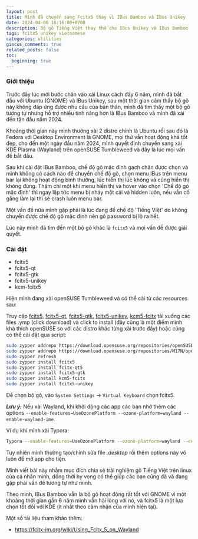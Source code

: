 ```yaml
---
layout: post
title: Mình đã chuyển sang Fcitx5 thay vì IBus Bamboo và IBus Unikey
date: 2024-04-06 16:16:00+0700
description: Bộ gõ Tiếng Việt thay thế cho IBus Unikey và IBus Bamboo
tags: fcitx5 unikey vietnamese
categories: utilities
giscus_comments: true
related_posts: false
toc:
  beginning: true
---
```


### Giới thiệu

Trước đây lúc mới bước chân vào xài Linux cách đây 6 năm, mình đã bắt đầu với Ubuntu (GNOME) và IBus Unikey, sau một thời gian cảm thấy bộ gõ này không đáp ứng được nhu cầu của bản thân, mình đã tìm thấy một bộ gõ tương tự nhưng hỗ trợ nhiều tính năng hơn là IBus Bamboo và mình đã xài đến tận đầu năm 2024.

Khoảng thời gian này mình thường xài 2 distro chính là Ubuntu rồi sau đó là Fedora với Desktop Environment là GNOME, mọi thứ vẫn hoạt động khá tốt đẹp, cho đến một ngày đầu năm 2024, mình quyết định chuyển sang xài KDE Plasma (Wayland) trên openSUSE Tumbleweed và đây là lúc mọi vấn đề bắt đầu.

Sau khi cài đặt IBus Bamboo, chế độ gõ mặc định gạch chân được chọn và mình không có cách nào để chuyển chế độ gõ, chọn menu IBus trên menu bar lại không hoạt động bình thường, lúc hiển thị lúc không và cũng hiển thị không đúng. Thậm chí một khi menu hiển thị và hover vào chọn 'Chế độ gõ mặc định' thì ngay lập tức menu bị nháy một cái và hidden luôn, nếu vẫn cố gắng làm lại thì sẽ crash luôn menu bar.

Một vấn đề nữa mình gặp phải là lúc đang để chế độ 'Tiếng Việt' do không chuyển được chế độ gõ mặc định nên gõ password bị lộ ra hết.

Lúc này mình đã tìm đến một bộ gõ khác là `fcitx5` và mọi vấn đề được giải quyết.

### Cài đặt

- fcitx5
- fcitx5-qt
- fcitx5-gtk
- fcitx5-unikey
- kcm-fcitx5

Hiện mình đang xài openSUSE Tumbleweed và có thể cài từ các resources sau:

Truy cập [fcitx5](https://software.opensuse.org//download.html?project=openSUSE%3AFactory&package=fcitx5), [fcitx5-qt](), [fcitx5-gtk](https://software.opensuse.org/package/fcitx5-gtk), [fcitx5-unikey](https://software.opensuse.org/download/package?package=fcitx5-unikey&project=M17N), [kcm5-fcitx](https://software.opensuse.org/download/package?package=kcm5-fcitx&project=openSUSE%3AFactory) tải xuống các files .ymp (click download) và click to install (đây cũng là một điểm mình khá thích openSUSE so với các distro khác từng xài trước đây) hoặc cũng có thể cài đặt qua script:

```sh
sudo zypper addrepo https://download.opensuse.org/repositories/openSUSE:Factory/standard/openSUSE:Factory.repo
sudo zypper addrepo https://download.opensuse.org/repositories/M17N/openSUSE_Tumbleweed/M17N.repo
sudo zypper refresh
sudo zypper install fcitx5
sudo zypper install fcitx-qt5
sudo zypper install fcitx5-gtk
sudo zypper install kcm5-fcitx
sudo zypper install fcitx5-unikey
```

Để chọn bộ gõ, vào `System Settings` -> `Virtual Keyboard` chọn fcitx5.

**_Lưu ý:_** Nếu xài Wayland, khi khởi động các app các bạn nhớ thêm các options `--enable-features=UseOzonePlatform --ozone-platform=wayland --enable-wayland-ime`.

Ví dụ khi mình xài Typora:

```sh
Typora --enable-features=UseOzonePlatform --ozone-platform=wayland --enable-wayland-ime
```

Tuy nhiên mình thường tạo/chỉnh sửa file _.desktop_ rồi thêm options này vô luôn để mở app cho tiện.

Mình viết bài này nhằm mục đích chia sẻ trải nghiệm gõ Tiếng Việt trên linux của cá nhân mình, đồng thời hy vọng có thể giúp các bạn cũng đã và đang gặp phải vấn đề tương tự như mình.

Theo mình, IBus Bamboo vẫn là bộ gõ hoạt động rất tốt với GNOME vì một khoảng thời gian gần 6 năm mình vẫn hài lòng với nó, và fcitx5 là một lựa chọn tốt đối với KDE (ít nhất theo cảm nhận của mình hiện tại).

Một số tài liệu tham khảo thêm:

- https://fcitx-im.org/wiki/Using_Fcitx_5_on_Wayland
